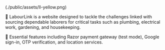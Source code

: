 
(./public/assets/ll-yellow.png)

📌 LabourLink is a website designed to tackle the challenges linked with sourcing dependable laborers for critical tasks such as plumbing, electrical work, gardening, and housekeeping.

📌 Essential features including Razor payment gateway (test mode), Google sign-in, OTP verification, and location services.
